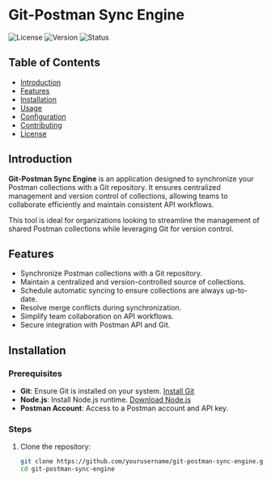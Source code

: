 # Git-Postman Sync Engine

![License](https://img.shields.io/badge/license-MIT-blue)
![Version](https://img.shields.io/badge/version-1.0-green)
![Status](https://img.shields.io/badge/status-active-brightgreen)

## Table of Contents

- [Introduction](#introduction)
- [Features](#features)
- [Installation](#installation)
- [Usage](#usage)
- [Configuration](#configuration)
- [Contributing](#contributing)
- [License](#license)

## Introduction

**Git-Postman Sync Engine** is an application designed to synchronize your Postman collections with a Git repository. It ensures centralized management and version control of collections, allowing teams to collaborate efficiently and maintain consistent API workflows.

This tool is ideal for organizations looking to streamline the management of shared Postman collections while leveraging Git for version control.

## Features

- Synchronize Postman collections with a Git repository.
- Maintain a centralized and version-controlled source of collections.
- Schedule automatic syncing to ensure collections are always up-to-date.
- Resolve merge conflicts during synchronization.
- Simplify team collaboration on API workflows.
- Secure integration with Postman API and Git.

## Installation

### Prerequisites

- **Git**: Ensure Git is installed on your system. [Install Git](https://git-scm.com/)
- **Node.js**: Install Node.js runtime. [Download Node.js](https://nodejs.org/)
- **Postman Account**: Access to a Postman account and API key.

### Steps

1. Clone the repository:
   ```bash
   git clone https://github.com/yourusername/git-postman-sync-engine.git
   cd git-postman-sync-engine
